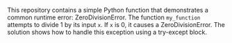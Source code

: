This repository contains a simple Python function that demonstrates a common runtime error: ZeroDivisionError.  The function `my_function` attempts to divide 1 by its input `x`. If `x` is 0, it causes a ZeroDivisionError. The solution shows how to handle this exception using a try-except block.
